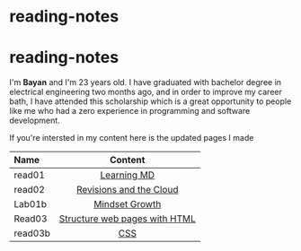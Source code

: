 # reading-notes

# reading-notes

 I'm **Bayan** and I'm 23 years old. I have graduated with  bachelor degree in electrical engineering two months ago, and in order to improve my career bath, I have attended this scholarship which is a great opportunity to people like me who had a zero experience in programming and software development. 

 If you're intersted in my  content here is the updated pages I made  

 
  

| Name      | Content  | 
| :------------- | :----------: | 
| read01 | [Learning MD](https://bayan-hmaidy98.github.io/reading-notes/LearningMD) |
| read02 | [Revisions and the Cloud](https://bayan-hmaidy98.github.io/Summery/)   | 
| Lab01b | [Mindset Growth](https://bayan-hmaidy98.github.io/reading-notes/Mindset) | 
| Read03 | [Structure web pages with HTML](https://bayan-hmaidy98.github.io/reading-notes/Webpages) | 
| read03b | [CSS](https://bayan-hmaidy98.github.io/reading-notes/CSS) |